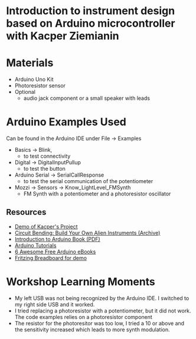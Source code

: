 # Introduction to instrument design based on Arduino microcontroller with Kacper Ziemianin


# Materials
- Arduino Uno Kit
- Photoresistor sensor </br>
- Optional
  - audio jack component or a small speaker with leads


# Arduino Examples Used 
Can be found in the Arduino IDE under File -> Examples
- Basics -> Blink,
  - to test connectivity
- Digital -> DigitalInputPullup
  - to test the button
- Arduino Serial -> SerialCallResponse
  - to test the serial communication of the potentiometer
- Mozzi -> Sensors -> Know_LightLevel_FMSynth
  - FM Synth with a potentiometer and a photoresistor oscillator

## Resources
- [Demo of Kacper's Project](https://www.youtube.com/watch?v=cHuIpSeTTjM)
- [Circuit Bending: Build Your Own Alien Instruments (Archive)](https://archive.org/details/CircuitBendingBuildYourOwnAlienInstruments)
- [Introduction to Arduino Book (PDF)](https://www.introtoarduino.com/downloads/IntroArduinoBook.pdf)
- [Arduino Tutorials](https://www.arduino.cc/en/Tutorial/HomePage)
- [6 Awesome Free Arduino eBooks](https://www.electronicsforu.com/resources/6-awesome-free-arduino-ebooks)
- [Fritzing Breadboard for demo](https://fritzing.org/tags/breadboard)

# Workshop Learning Moments
 - My left USB was not being recognized by the Arduino IDE. I switched to my right side USB and it worked.
 - I tried replacing a photoresistor with a potentiometer, but it did not work. The code examples relies on a photoresistor component
 - The resistor for the photoresitor was too low, I tried a 10 or above and the sensitivity increased which leads to more synth modulation.
